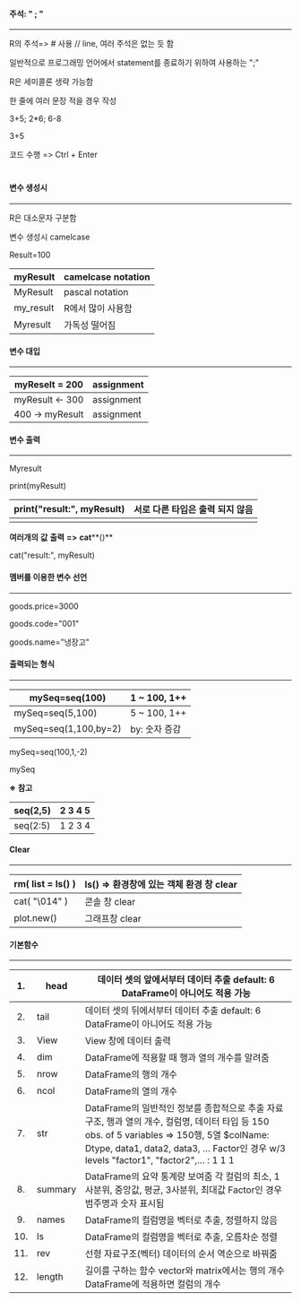 ####  주석: " ; "

---

R의 주석=> # 사용 // line, 여러 주석은 없는 듯 함

 

일반적으로 프로그래밍 언어에서 statement를 종료하기 위하여 사용하는 ";"

R은 세미콜론 생략 가능함

한 줄에 여러 문장 적을 경우 작성

 

3+5; 2*6; 6-8

3+5

 

코드 수행 => Ctrl + Enter

 

#

 #### 변수 생성시

---

R은 대소문자 구분함

변수 생성시 camelcase

 

Result=100

| myResult  | camelcase  notation |
| --------- | ------------------- |
| MyResult  | pascal  notation    |
| my_result | R에서 많이 사용함   |
| Myresult  | 가독성 떨어짐       |

 

#### 변수 대입

---

| myReselt = 200   | assignment |
| ---------------- | ---------- |
| myResult  <- 300 | assignment |
| 400  -> myResult | assignment |

 

#### 변수 출력

---

Myresult

print(myResult)

| print("result:",  myResult) | 서로 다른 타입은 출력 되지 않음 |
| --------------------------- | ------------------------------- |
|                             |                                 |

 

**여러개의** **값** **출력** **=>** **cat****()**

cat("result:", myResult)

 

#### 멤버를 이용한 변수 선언

---

goods.price=3000

goods.code="001"

goods.name="냉장고"

 

#### 출력되는 형식

---

| mySeq=seq(100)        | 1  ~ 100, 1++  |
| --------------------- | -------------- |
| mySeq=seq(5,100)      | 5  ~ 100, 1++  |
| mySeq=seq(1,100,by=2) | by:  숫자 증감 |

mySeq=seq(100,1,-2)

mySeq

 

**※** **참고**

| seq(2,5) | 2 3 4 5 |
| -------- | ------- |
| seq(2:5) | 1 2 3 4 |

 

#### Clear

---

| rm( list = ls() ) | ls() => 환경창에 있는 객체   환경 창 clear |
| ----------------- | ------------------------------------------ |
| cat( "\014" )     | 콘솔 창 clear                              |
| plot.new()        | 그래프창 clear                             |

 

 

 

#### 기본함수

---

|  1.  | head    | **데이터** 셋의 앞에서부터 데이터 추출   default:  6   DataFrame이 아니어도 적용 가능 |
| :--: | ------- | ------------------------------------------------------------ |
|  2.  | tail    | 데이터 셋의 뒤에서부터 데이터 추출      default: 6      DataFrame이 아니어도 적용 가능 |
|  3.  | View    | View 창에 데이터 출력                                        |
|  4.  | dim     | DataFrame에 적용할 때 행과 열의 개수를 알려줌                |
|  5.  | nrow    | DataFrame의 행의 개수                                        |
|  6.  | ncol    | DataFrame의 열의 개수                                        |
|  7.  | str     | DataFrame의 일반적인 정보를 종합적으로 추출    자료구조, 행과 열의 개수, 컬럼명, 데이터 타입 등      150 obs. of  5 variables => 150행, 5열      $colName:  Dtype, data1, data2, data3, …        Factor인 경우 w/3 levels  "factor1", "factor2",… : 1 1 1 |
|  8.  | summary | DataFrame의 요약 통계량 보여줌       각 컬럼의 최소, 1사분위, 중앙값, 평균, 3사분위, 최대값       Factor인 경우 범주명과 숫자 표시됨 |
|  9.  | names   | DataFrame의 컬럼명을 벡터로 추출, 정렬하지 않음              |
| 10.  | ls      | DataFrame의 컬럼명을 벡터로 추출, 오름차순 정렬              |
| 11.  | rev     | 선형 자료구조(벡터) 데이터의 순서 역순으로 바꿔줌            |
| 12.  | length  | 길이를 구하는 함수   vector와 matrix에서는 행의 개수      DataFrame에 적용하면 컬럼의 개수 |

	

